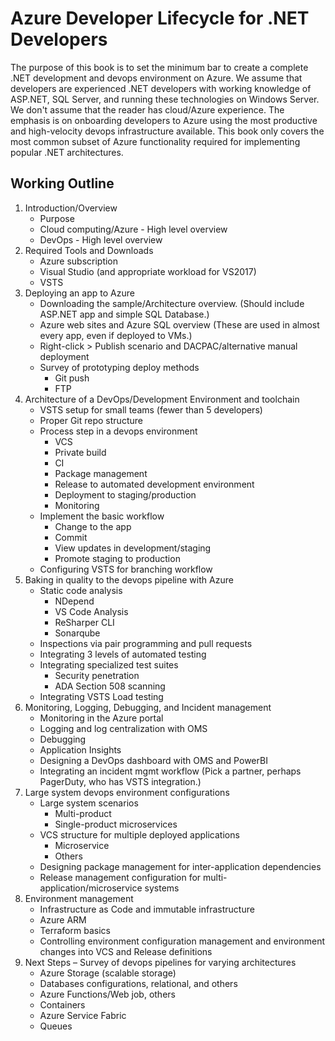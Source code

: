 # Azure Developer Lifecycle for .NET Developers

The purpose of this book is to set the minimum bar to create a complete .NET development and devops environment on Azure. We assume that developers are experienced .NET developers with working knowledge of ASP.NET, SQL Server, and running these technologies on Windows Server. We don't assume that the reader has cloud/Azure experience. The emphasis is on onboarding developers to Azure using the most productive and high-velocity devops infrastructure available. This book only covers the most common subset of Azure functionality required for implementing popular .NET architectures.  

## Working Outline

1. Introduction/Overview
    * Purpose
    * Cloud computing/Azure - High level overview
    * DevOps - High level overview
1. Required Tools and Downloads
    * Azure subscription
    * Visual Studio (and appropriate workload for VS2017)
    * VSTS
1. Deploying an app to Azure
    * Downloading the sample/Architecture overview. (Should include ASP.NET app and simple SQL Database.)
    * Azure web sites and Azure SQL overview (These are used in almost every app, even if deployed to VMs.)
    * Right-click > Publish scenario and DACPAC/alternative manual deployment
    * Survey of prototyping deploy methods
      - Git push
      - FTP
1. Architecture of a DevOps/Development Environment and toolchain
    * VSTS setup for small teams (fewer than 5 developers)
    * Proper Git repo structure
    * Process step in a devops environment
      - VCS
      - Private build
      - CI
      - Package management
      - Release to automated development environment
      - Deployment to staging/production
      - Monitoring
    * Implement the basic workflow
      - Change to the app
      - Commit
      - View updates in development/staging
      - Promote staging to production
    * Configuring VSTS for branching workflow 
1. Baking in quality to the devops pipeline with Azure
    * Static code analysis
      - NDepend
      - VS Code Analysis
      - ReSharper CLI
      - Sonarqube
    * Inspections via pair programming and pull requests
    * Integrating 3 levels of automated testing
    * Integrating specialized test suites
      - Security penetration
      - ADA Section 508 scanning
    * Integrating VSTS Load testing
1. Monitoring, Logging, Debugging, and Incident management
    * Monitoring in the Azure portal
    * Logging and log centralization with OMS
    * Debugging
    * Application Insights
    * Designing a DevOps dashboard with OMS and PowerBI
    * Integrating an incident mgmt workflow (Pick a partner, perhaps PagerDuty, who has VSTS integration.)
1. Large system devops environment configurations
    * Large system scenarios
      - Multi-product
      - Single-product microservices
    * VCS structure for multiple deployed applications
      - Microservice
      - Others
    * Designing package management for inter-application dependencies
    * Release management configuration for multi-application/microservice systems
1. Environment management
    * Infrastructure as Code and immutable infrastructure 
    * Azure ARM
    * Terraform basics
    * Controlling environment configuration management and environment changes into VCS and Release definitions
1. Next Steps – Survey of devops pipelines for varying architectures
    * Azure Storage (scalable storage)
    * Databases configurations, relational, and others
    * Azure Functions/Web job, others
    * Containers
    * Azure Service Fabric
    * Queues
